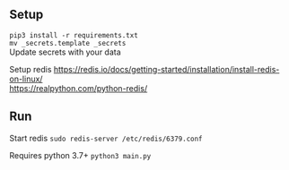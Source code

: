 ## Setup
`pip3 install -r requirements.txt`  
`mv _secrets.template _secrets`  
Update secrets with your data  

Setup redis
https://redis.io/docs/getting-started/installation/install-redis-on-linux/  
https://realpython.com/python-redis/  

## Run
Start redis
`sudo redis-server /etc/redis/6379.conf`  
  
Requires python 3.7+
`python3 main.py`